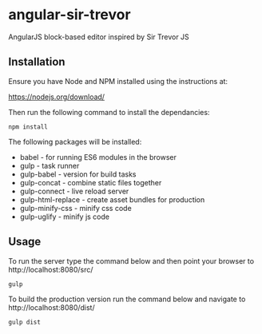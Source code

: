 # angular-sir-trevor

AngularJS block-based editor inspired by Sir Trevor JS

## Installation

Ensure you have Node and NPM installed using the instructions at:

https://nodejs.org/download/

Then run the following command to install the dependancies:

    npm install
    
The following packages will be installed:

* babel - for running ES6 modules in the browser
* gulp - task runner
* gulp-babel - version for build tasks
* gulp-concat - combine static files together
* gulp-connect - live reload server
* gulp-html-replace - create asset bundles for production
* gulp-minify-css - minify css code
* gulp-uglify - minify js code

## Usage

To run the server type the command below and then point your browser to http://localhost:8080/src/

    gulp
    
To build the production version run the command below and navigate to http://localhost:8080/dist/

    gulp dist